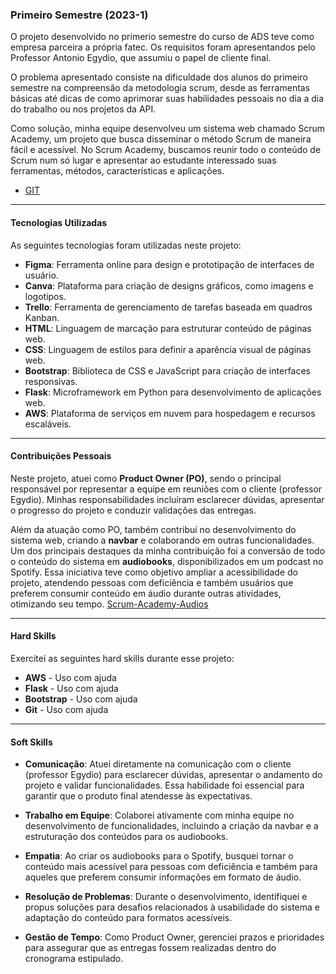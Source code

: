 ### Primeiro Semestre (2023-1)

O projeto desenvolvido no primerio semestre do curso de ADS teve como empresa parceira a própria fatec. Os requisitos foram apresentandos pelo Professor Antonio Egydio, que assumiu o papel de cliente final.

O problema apresentado consiste na dificuldade dos alunos do primeiro semestre na compreensão da metodologia scrum, desde as ferramentas básicas até dicas de como aprimorar suas habilidades pessoais no dia a dia do trabalho ou nos projetos da API.

Como solução, minha equipe desenvolveu um sistema web chamado Scrum Academy, um projeto que busca disseminar o método Scrum de maneira fácil e acessível. No Scrum Academy, buscamos reunir todo o conteúdo de Scrum num só lugar e apresentar ao estudante interessado suas ferramentas, métodos, características e aplicações.

- [GIT](https://github.com/ColossusAPI/ScrumAcademy?tab=readme-ov-file)

---

#### Tecnologias Utilizadas
As seguintes tecnologias foram utilizadas neste projeto:
- **Figma**: Ferramenta online para design e prototipação de interfaces de usuário.
- **Canva**: Plataforma para criação de designs gráficos, como imagens e logotipos.
- **Trello**: Ferramenta de gerenciamento de tarefas baseada em quadros Kanban.
- **HTML**: Linguagem de marcação para estruturar conteúdo de páginas web.
- **CSS**: Linguagem de estilos para definir a aparência visual de páginas web.
- **Bootstrap**: Biblioteca de CSS e JavaScript para criação de interfaces responsivas.
- **Flask**: Microframework em Python para desenvolvimento de aplicações web.
- **AWS**: Plataforma de serviços em nuvem para hospedagem e recursos escaláveis.

---

#### Contribuições Pessoais
  Neste projeto, atuei como **Product Owner (PO)**, sendo o principal responsável por representar a equipe em reuniões com o cliente (professor Egydio). Minhas responsabilidades incluíram esclarecer dúvidas, apresentar o progresso do projeto e conduzir validações das entregas.  

Além da atuação como PO, também contribuí no desenvolvimento do sistema web, criando a **navbar** e colaborando em outras funcionalidades. Um dos principais destaques da minha contribuição foi a conversão de todo o conteúdo do sistema em **audiobooks**, disponibilizados em um podcast no Spotify. Essa iniciativa teve como objetivo ampliar a acessibilidade do projeto, atendendo pessoas com deficiência e também usuários que preferem consumir conteúdo em áudio durante outras atividades, otimizando seu tempo. [Scrum-Academy-Audios](https://open.spotify.com/show/7H1Awvjl7wfpRcUEauZsbg?.si=a9f18406bca94fe3)

---

#### Hard Skills
Exercitei as seguintes hard skills durante esse projeto:

- **AWS** - Uso com ajuda
- **Flask** - Uso com ajuda
- **Bootstrap** - Uso com ajuda
- **Git** - Uso com ajuda

---

#### Soft Skills
- **Comunicação**: Atuei diretamente na comunicação com o cliente (professor Egydio) para esclarecer dúvidas, apresentar o andamento do projeto e validar funcionalidades. Essa habilidade foi essencial para garantir que o produto final atendesse às expectativas.

- **Trabalho em Equipe**: Colaborei ativamente com minha equipe no desenvolvimento de funcionalidades, incluindo a criação da navbar e a estruturação dos conteúdos para os audiobooks.

- **Empatia**: Ao criar os audiobooks para o Spotify, busquei tornar o conteúdo mais acessível para pessoas com deficiência e também para aqueles que preferem consumir informações em formato de áudio.

- **Resolução de Problemas**: Durante o desenvolvimento, identifiquei e propus soluções para desafios relacionados à usabilidade do sistema e adaptação do conteúdo para formatos acessíveis.

- **Gestão de Tempo**: Como Product Owner, gerenciei prazos e prioridades para assegurar que as entregas fossem realizadas dentro do cronograma estipulado.
